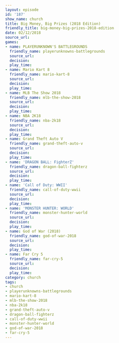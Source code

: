 ```yaml
---
layout: episode
id: '187'
show_name: church
title: Big Money, Big Prizes (2018 Edition)
friendly_title: big-money-big-prizes-2018-edition
date: 02/12/2018
source_url: 
games:
- name: PLAYERUNKNOWN'S BATTLEGROUNDS
  friendly_name: playerunknowns-battlegrounds
  source_url: 
  decision: 
  play_time: 
- name: Mario Kart 8
  friendly_name: mario-kart-8
  source_url: 
  decision: 
  play_time: 
- name: MLB The Show 2018
  friendly_name: mlb-the-show-2018
  source_url: 
  decision: 
  play_time: 
- name: NBA 2K18
  friendly_name: nba-2k18
  source_url: 
  decision: 
  play_time: 
- name: Grand Theft Auto V
  friendly_name: grand-theft-auto-v
  source_url: 
  decision: 
  play_time: 
- name: 'DRAGON BALL: FighterZ'
  friendly_name: dragon-ball-fighterz
  source_url: 
  decision: 
  play_time: 
- name: 'Call of Duty: WWII'
  friendly_name: call-of-duty-wwii
  source_url: 
  decision: 
  play_time: 
- name: 'MONSTER HUNTER: WORLD'
  friendly_name: monster-hunter-world
  source_url: 
  decision: 
  play_time: 
- name: God of War (2018)
  friendly_name: god-of-war-2018
  source_url: 
  decision: 
  play_time: 
- name: Far Cry 5
  friendly_name: far-cry-5
  source_url: 
  decision: 
  play_time: 
category: church
tags:
- church
- playerunknowns-battlegrounds
- mario-kart-8
- mlb-the-show-2018
- nba-2k18
- grand-theft-auto-v
- dragon-ball-fighterz
- call-of-duty-wwii
- monster-hunter-world
- god-of-war-2018
- far-cry-5
---
```


